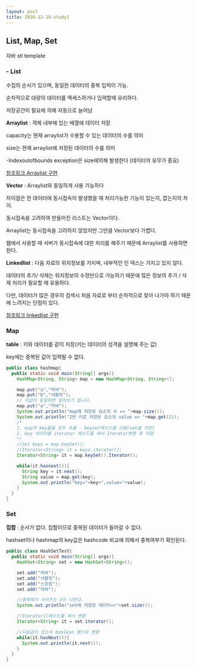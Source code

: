 ```yaml
---
layout: post
title: 2016-12-19-study1
---
```



##  List, Map, Set

자바 stl template

### - List

수집의 순서가 있으며, 동일한 데이터의 중복 입력이 가능.

순차적으로 대량의 데이터를 엑세스하거나 입력할때 유리하다.

저장공간이 필요에 의해 자동으로 늘어남

__Arraylist__ : 객체 내부에 있는 배열에 데이터 저장

capacity는 현재 arraylist가 수용할 수 있는 데이터의 수를 의미

size는 현재 arraylist에 저장된 데이터의 수를 의미

-Indexoutofbounds exception은 size에의해 발생한다
(데이터의 유무가 중요)

[참조링크 Arraylist 구현](https://opentutorials.org/module/1335/8715)

__Vector__ : Arraylist와 동일하게 사용 가능하다

차이점은 한 데이터에 동시접속이 발생했을 때 처리가능한 기능이 있는지, 없는지의 차이.

동시접속을 고려하여 만들어진 리스트는 Vector이다.

Arraylist는 동시접속을 고려하지 않았지만 그만큼 Vector보다 가볍다.

웹에서 사용할 때 서버가 동시접속에 대한 처리를 해주기 때문에 Arraylist를 사용하면 된다.

__Linkedlist__ : 다음 자료의 위치정보를 가지며, 내부적인 인
덱스는 가지고 있지 않다.

데이터의 추가/ 삭제는 위치정보의 수정만으로 가능하기 때문에 많은 정보의 추가 / 삭제 처리가 필요할 때 유용하다.

다만, 데이터가 많은 경우의 검색시 처음 자료로 부터 순차적으로 찾아 나가야 하기 때문에 느려지는 단점이 있다.

[참조링크 linkedlist 구현](https://opentutorials.org/module/1335/8857)


### Map

__table__ : 키와 데이터를 같이 저장(키는 데이터의 성격을 설명해 주는 값)

key에는 중복된 값이 입력될 수 없다.

```java
public class hashmap{
  public static void main(String[] args){
    HashMap<String, String> map = new HashMap<String, String>();

    map.put("a","자바");
    map.put("b","서블릿");
    // 키값이 동일하면 덮어쓰기 됩니다.
    map.put("a","자바");
    System.out.println("map에 저장된 요소의 수 => "+map.size());
    System.out.println("2번 키로 저장된 요소의 value => "+map.get(2));
    /*
    1. map의 key들을 모두 추출 - keyset메소드를 이용(set을 리턴)
    2. key 데이터를 iterator 메소드를 써서 Iterator변환 후 작업
    */
    //Set keys = map.keySet();
    //Iterator<String> it = keys.iterator();
    Iterator<String> it = map.keySet().Iterator();

    while(it.hasnext()){
      String key = it.next();
      String value = map.get(key);
      System.out.println("key="+key+",value="+value);
    }
  }
}
```

### Set

__집합__ : 순서가 없다. 집합이므로 중복된 데이터가 들어갈 수 없다.

hashset이나 hashmap의 key값은 hashcode 비교에 의해서 중복여부가 확인된다.

```java
public class HashSetTest{
  public static void main(String[] args){
    HashSet<String> set = new HashSet<String>();

    set.add("자바");
    set.add("서블릿");
    set.add("스프링");
    set.add("자바");

    //중복제거 사이즈는 3이 나온다.
    System.out.println("set에 저장된 데이터=>"+set.size());

    //Iterator()메소드를 써서 변환
    Iterator<String> it = set.iterator();

    //다음값이 있는지 boolean 형으로 변환
    while(it.hasNext()){
      System.out.println(it.next());
    }
  }
}
```
